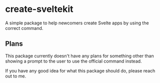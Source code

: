 # create-sveltekit
A simple package to help newcomers create Svelte apps by using the correct command.

## Plans
This package currently doesn't have any plans for something other than showing a prompt to the user to use the official command instead.

If you have any good idea for what this package should do, please reach out to me.
